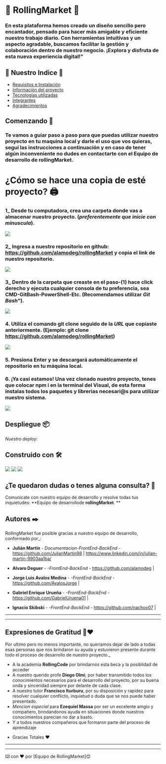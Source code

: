 # 🛒 RollingMarket 🛒 <!-- <a name="informacion"></a> -->

### En esta plataforma hemos creado un diseño sencillo pero encantador, pensado para hacer más **amigable** y **eficiente** nuestro trabajo diario. Con herramientas intuitivas y un aspecto agradable, buscamos **facilitar la gestión y colaboración dentro de nuestro negocio**. ¡Explora y disfruta de esta nueva experiencia digital!"


## 📃 Nuestro Indice 📃
* [Requisitos e Instalación](#requisitos-instalacion)
* [Información del proyecto](#informacion)
* [Tecnologías utilizadas](#tecnologias)
* [Integrantes](#integrantes)
* [Agradecimientos](#agradecimientos)



## Comenzando 🚀 <a name="requisitos-instalacion"></a>

  ### Te vamos a **guiar** paso a paso para que puedas utilizar nuestro proyecto en tu maquina local y darle el uso que vos quieras, seguí las instrucciones a continuación y en caso de tener algún inconveniente no dudes en contactarte con el Equipo de desarrollo de **rollingMarket**.


# ¿Cómo se hace una copia de esté proyecto? 🖨️ <a name="requisitos-instalacion"></a>

  ### **1_** Desde tu computadora, crea una carpeta donde vas a almacenar nuestro proyecto.  (_preferentemente que inicie con minuscula_).
  <img src= "https://github.com/alamodeg/rollingMarket/blob/dev/src/assets/img/gifREADME/1CreandoCarpeta.gif"></img>
  

  ### **2_** Ingresa a nuestro repositorio en github: https://github.com/alamodeg/rollingMarket y copia el link de nuestro repositorio.
  <img src= "https://github.com/alamodeg/rollingMarket/blob/dev/src/assets/img/gifREADME/2IngresandoARepo.gif"></img>
  

  ### 3_ Dentro de la carpeta que creaste en el **paso-(1)** hace click derecho y ejecuta cualquier consola de tu preferencia, sea CMD-GitBash-PowerShell-Etc. (**Recomendamos** utilizar **_Git Bash_**").
  <img src= "https://github.com/alamodeg/rollingMarket/blob/dev/src/assets/img/gifREADME/3IngresandoTerminal.gif"></img>
  
  
  ### 4. Utiliza el comando **git clone** seguido de la _URL_ que copiaste anteriormente. (__Ejemplo__: git clone https://github.com/alamodeg/rollingMarket)
  <img src="https://github.com/alamodeg/rollingMarket/blob/dev/src/assets/img/gifREADME/4ClonandoRepo.gif"></img>
  

  ### 5. Presiona **Enter** y se descargará automáticamente el repositorio en tu máquina local.
  
  
  ### 6. ¡Ya casi estamos! Una vez clonado nuestro proyecto, tenes que colocar **npm i** en la terminal del Visual, de esta forma instalas todos los paquetes y librerias necesari@s para utilizar nuestro sistema.
  <img src="https://github.com/alamodeg/rollingMarket/blob/dev/src/assets/img/gifREADME/6InstalandoNPM.gif"></img>


## Despliegue 📦  <a name="informacion"></a>

_Nuestro deploy_:
<!-- insetar link del deploy -->

## Construido con 🛠️  <a name="tecnologias"></a>


<img src="https://img.shields.io/badge/CSS3-1572B6?style=for-the-badge&logo=css3&logoColor=white">
<img src="https://img.shields.io/badge/Bootstrap-563D7C?style=for-the-badge&logo=bootstrap&logoColor=white">
<img src="https://img.shields.io/badge/JavaScript-323330?style=for-the-badge&logo=javascript&logoColor=F7DF1E">

## ¿Te quedaron dudas o tenes alguna consulta? 📖 <a name="integrantes"></a>

Comunicate con nuestro equipo de desarrollo y resolve todas tus inquietudes:  <a name="integrantes">**Equipo de desarrollode **rollingMarket**. **</a>


## Autores ✒️ <a name="integrantes"></a>

RollingMarket fue posible gracias a nuestro equipo de desarrollo, conformado por_:


* **Julián Martín** - *Documentacion-FrontEnd-BackEnd* - https://github.com/JulianMartin98 | https://www.linkedin.com/in/julian-martin-9903aa1ba/

* **Alvaro Deguer** - *-FrontEnd-BackEnd* - https://github.com/alamodeg | 

* **Jorge Luis Avalos Medina** - *-FrontEnd-BackEnd* - https://github.com/AvalosJorge | 

* **Gabriel Enrique Urueña** - *-FrontEnd-BackEnd* - https://github.com/GabrielUruena01 | 

* **Ignacio Skibski** - *-FrontEnd-BackEnd* - https://github.com/nachoo07 | 

---
---

## Expresiones de Gratitud 🎁❤️ <a name="agradecimientos"></a>

Por ultimo pero no menos importante, no queriamos dejar de lado a todas esas personas que nos brindaron su ayuda y estuvieron presente durante todo el proceso de desarrollo de nuestro proyecto._


* A la academia **RollingCode** por brindarnos esta beca y la posiblidad de acceder 
* A nuestro querido profe **Diego Olmi**, por haber transmitido todos los conocimientos necesarios para el desarrollo del proyecto, por su buena onda y sinceridad siempre por delante de cada clase.
* A nuestro tutor **Francisco Iturburu**, por su disposición y rapidez para resolver cualquier conflicto, inquietud o duda que se nos puede haber presentado.
* _Mencion especial_ para **Ezequiel Massa** por ser un excelente amgio y compañero, brindandonos ayuda en situaciones donde nuestros conocimientos parecian no dar a basto.
* Y a todos nuestros compañeros que formaron parte del proceso de aprendizaje

- Gracias Totales ❤️

---
---
⌨️ con ❤️ por [Equipo de RollingMarket]😊
